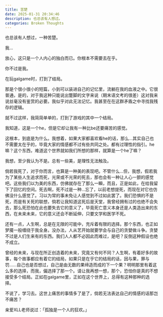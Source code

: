 ```yaml
---
title: 苦楚
date: 2025-01-31 20:34:46
description: 也总该有人想过。
categories: Broken Thoughts
---
```


也总该有人想过，一种苦楚。

我...

放心，这只是一个人内心的独白而已。你根本不需要去在乎。

你不过是我。

在玩galgame时，打到了结局。

那是个很小很小的短篇，小到可以装进自己的记忆里，流躺在我的血液之中。它很普通，是的，对于我这种只能说出蹩脚的文字来说（期末语文考的很差）这对我来说丝毫没有鉴赏的必要。我似乎对此无法记忆。我甚至在在这群矛盾之中寻找我残存的逻辑。

就不过这样，我简简单单的，打到了游戏的其中一个结局。

我知道，这是一个he，但是它却让我有一种比be还要痛苦的感觉。

这根本，到底是为什么。我想着，如果大家都喜欢看he的话，那么...其实自己也不需要太在乎的，毕竟大家的情感都不过有些共同之处。都有过理性的指引。he嘛？这个东西，难道这个世界就如我们所想的那样，就算是一个he了嘛？

我想，至少我认为不是。总有一些美，是理性无法触及。

倘若我死了，对于你而言，也算是一种美的表现吧。不管什么...但，我想，假若我为了某些人生追求而死，光荣或不光荣的死去，那也会有一种让人心一颤的感觉吧。这些我们以为美的东西，仿佛就存在了那么一瞬，而且，正是如此，在给我留下了回忆的空间。死去啊，死不过是一种...忘了，以前老想提死，而现在对它也仿佛没什么感觉了。习以为常的事未免让人感觉到不过如此罢了。我们恐惧的不是死，而是有关死的联想，倘若让我知道这死后是天堂，我曾经拥有过的也绝不会失去，那么死恐怕在此也要失去它的意义了，毕竟死亡意义本身还是人类造出来的东西，在未来未来，它的意义还会不断延伸，只要文学和医学不死。

还有一点，人生啊，总是在无限的可能中，充斥着有限的选择。那个东西，也正如梦魇一般缠绕于我全身。没办法，人从艺开始就要学会与自己的贪婪做斗争。贪婪不过是人们生来有的东西。我们人人都不必因此而难过，是吧？反倒这种假设也绝不成立。

曾经的未来，与现在所正创造着的未来，究竟又有何不同？人生啊，有着好多的故事，每个故事都应有着它的结局，如果只是在乎它的结局的话，因与果，罪与罚……自己也是否想过，自己是由无数的果缔造而成的下一个果？明明那里有着这么多的选择，而我，偏选择了那一个。请让我再想一想，那个，恐怕你是真的不想接受多个结局。正如在galgame里，正如在这个世界上，总得有这种那种的选择。

不说了，学习去。这世上痛苦的事情多了是了，倘若无法表达自己的情感的话那岂不痛苦？

亲爱XLL老师说过：「孤独是一个人的狂欢。」
